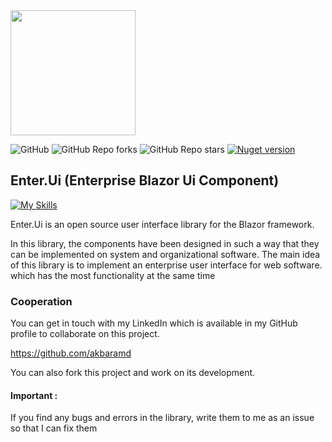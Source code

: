 
<img src="https://api.nuget.org/v3-flatcontainer/enter.ui/1.0.93-preview1/icon" width="200" height="200" />

![GitHub](https://img.shields.io/github/license/Akbarsafari00/Enter.Ui?style=flat-squar&logo=github)
![GitHub Repo forks](https://img.shields.io/github/forks/Akbarsafari00/Enter.Ui?style=flat-squar&logo=github)
![GitHub Repo stars](https://img.shields.io/github/stars/Akbarsafari00/Enter.Ui?style=flat-squar&logo=github&color=594ae2)
[![Nuget version](https://img.shields.io/nuget/v/Enter.Ui?color=ff4081&label=nuget%20version&logo=nuget&style=flat-square)](https://www.nuget.org/packages/Enter.Ui)

<h2>Enter.Ui (Enterprise Blazor Ui Component)</h2>

[![My Skills](https://skillicons.dev/icons?i=dotnet,scss,js)](https://github.com/akbaramd)

Enter.Ui is an open source user interface library for the Blazor framework.

In this library, the components have been designed in such a way that they can be implemented on system and
organizational software. The main idea of ​​this library is to implement an enterprise user interface for web software.
which has the most functionality at the same time

### Cooperation

You can get in touch with my LinkedIn which is available in my GitHub profile to collaborate on this project.


https://github.com/akbaramd

You can also fork this project and work on its development.

#### Important :

If you find any bugs and errors in the library, write them to me as an issue so that I can fix them




